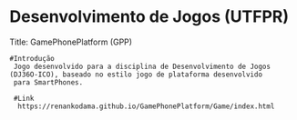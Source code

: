 # Desenvolvimento de Jogos (UTFPR)
Title: GamePhonePlatform (GPP)
 

    #Introdução
     Jogo desenvolvido para a disciplina de Desenvolvimento de Jogos (DJ36O-ICO), baseado no estilo jogo de plataforma desenvolvido 
     para SmartPhones.
     
     #Link
      https://renankodama.github.io/GamePhonePlatform/Game/index.html


